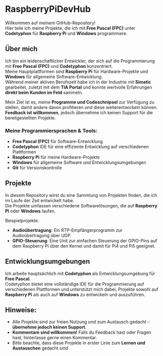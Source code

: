 # RaspberryPiDevHub
Willkommen auf meinem GitHub-Repository!  
Hier teile ich meine Projekte, die ich mit **Free Pascal (FPC)** unter **Codetyphon** für **Raspberry Pi** und **Windows** programmiere.

## Über mich
Ich bin ein leidenschaftlicher Entwickler, der sich auf die Programmierung mit **Free Pascal (FPC)** und **Codetyphon** konzentriert.  
Meine Hauptplattformen sind **Raspberry Pi** für Hardware-Projekte und **Windows** für allgemeine Software-Entwicklung.  
Während meiner aktiven Berufszeit habe ich in der Industrie mit **Simatic** gearbeitet, zuletzt mit dem **TIA Portal** und 
konnte wertvolle Erfahrungen **direkt beim Kunden im Feld** sammeln.

Mein Ziel ist es, meine **Programme und Codeschnipsel** zur Verfügung zu stellen, damit andere davon profitieren und diese weiterentwickeln können.  
**Feedback ist willkommen**, jedoch übernehme ich keinen Support für die bereitgestellten Projekte.

### Meine Programmiersprachen & Tools:
- **Free Pascal (FPC)** für Software-Entwicklung
- **Codetyphon** IDE für eine effiziente Entwicklung auf verschiedenen Plattformen
- **Raspberry Pi** für meine Hardware-Projekte
- **Windows** für allgemeine Software und Entwicklungsumgebungen
- **Git** für Versionskontrolle

## Projekte
In diesem Repository wirst du eine Sammlung von Projekten finden, die ich im Laufe der Zeit entwickelt habe.  
Die Projekte umfassen verschiedene Softwarelösungen, die auf **Raspberry Pi** oder **Windows** laufen.

Beispielprojekte:
- **Audioübertragung**: Ein RTP-Empfängerprogramm zur Audioübertragung über UDP.
- **GPIO-Steuerung**: Eine Unit zur einfachen Steuerung der GPIO-Pins auf dem Raspberry Pi über den Kernel und damit für Pi4 und Pi5 geeignet.

## Entwicklungsumgebungen
Ich arbeite hauptsächlich mit **Codetyphon** als Entwicklungsumgebung für **Free Pascal**.  
Codetyphon bietet eine vollständige IDE für die Programmierung auf verschiedenen Plattformen und unterstützt mich dabei, 
Projekte sowohl auf **Raspberry Pi** als auch auf **Windows** zu entwickeln und auszuführen.

## Hinweise:
- Alle Projekte sind zur freien Nutzung und zum Austausch gedacht – **übernehme jedoch keinen Support**.
- **Kommentare sind willkommen!** Falls du Feedback hast oder Fragen hast, hinterlasse gerne einen Kommentar.
- Bitte beachte, dass diese Projekte in erster Linie zum **Lernen und Austauschen** gedacht sind
